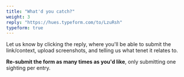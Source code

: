 ```yaml
---
title: "What'd you catch?"
weight: 3
reply: "https://hues.typeform.com/to/LzuRsh"
typeform: true
---
```


Let us know by clicking the reply, where you'll be able to submit the link/context, upload screenshots, and telling us what tenet it relates to.

**Re-submit the form as many times as you'd like**, only submitting one sighting per entry.
